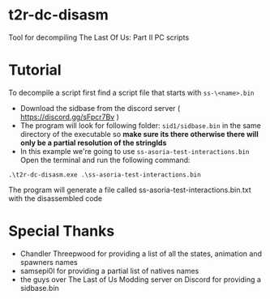 # t2r-dc-disasm
Tool for decompiling The Last Of Us: Part II PC scripts

# Tutorial
To decompile a script first find a script file that starts with `ss-\<name>.bin`
- Download the sidbase from the discord server ( https://discord.gg/sFpcr7Bv )
- The program will look for following folder: `sid1/sidbase.bin` in the same directory of the executable so **make sure its there otherwise there will only be a partial resolution of the stringIds**
- In this example we\'re going to use `ss-asoria-test-interactions.bin`
Open the terminal and run the following command:

```
.\t2r-dc-disasm.exe .\ss-asoria-test-interactions.bin
```

The program will generate a file called ss-asoria-test-interactions.bin.txt with the disassembled code 

# Special Thanks
- Chandler Threepwood for providing a list of all the states, animation and spawners names
- samsepi0l for providing a partial list of natives names
- the guys over The Last of Us Modding server on Discord for providing a sidbase.bin